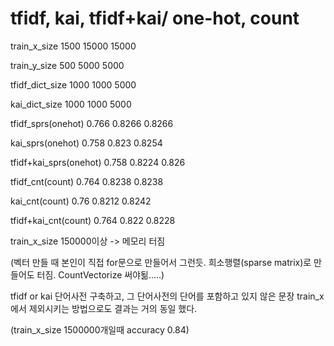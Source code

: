 # tfidf, kai, tfidf+kai/ one-hot, count 

train_x_size          1500    15000   15000   

train_y_size          500     5000    5000

tfidf_dict_size       1000    1000    5000

kai_dict_size         1000    1000    5000

tfidf_sprs(onehot)    0.766   0.8266  0.8266

kai_sprs(onehot)      0.758   0.823   0.8254

tfidf+kai_sprs(onehot)   0.758   0.8224   0.826

tfidf_cnt(count)      0.764   0.8238  0.8238

kai_cnt(count)        0.76    0.8212  0.8242

tfidf+kai_cnt(count)  0.764   0.822   0.8228

train_x_size 150000이상 -> 메모리 터짐

(벡터 만들 때 본인이 직접 for문으로 만들어서 그런듯. 희소행렬(sparse matrix)로 만들어도 터짐. CountVectorize 써야됢.....)

tfidf or kai 단어사전 구축하고, 그 단어사전의 단어를 포함하고 있지 않은 문장 train_x에서 제외시키는 방법으로도 결과는 거의 동일 했다.

(train_x_size 1500000개일때 accuracy 0.84)
